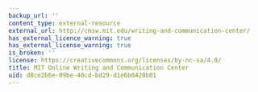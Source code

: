 ```yaml
---
backup_url: ''
content_type: external-resource
external_url: http://cmsw.mit.edu/writing-and-communication-center/
has_external_licence_warning: true
has_external_license_warning: true
is_broken: ''
license: https://creativecommons.org/licenses/by-nc-sa/4.0/
title: MIT Online Writing and Communication Center
uid: d8ce2b6e-09be-40cd-bd29-d1e6b0420b01
---
```

